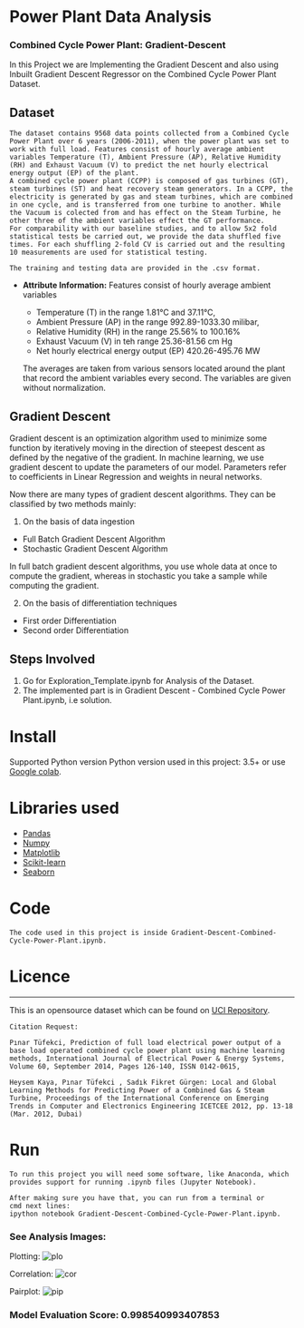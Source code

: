 # Power Plant Data Analysis
### Combined Cycle Power Plant: Gradient-Descent
In this Project we are Implementing the Gradient Descent and also using Inbuilt Gradient Descent Regressor on the Combined Cycle Power Plant Dataset.


Dataset
-------------------
    The dataset contains 9568 data points collected from a Combined Cycle Power Plant over 6 years (2006-2011), when the power plant was set to work with full load. Features consist of hourly average ambient variables Temperature (T), Ambient Pressure (AP), Relative Humidity (RH) and Exhaust Vacuum (V) to predict the net hourly electrical energy output (EP) of the plant.
    A combined cycle power plant (CCPP) is composed of gas turbines (GT), steam turbines (ST) and heat recovery steam generators. In a CCPP, the electricity is generated by gas and steam turbines, which are combined in one cycle, and is transferred from one turbine to another. While the Vacuum is colected from and has effect on the Steam Turbine, he other three of the ambient variables effect the GT performance.
    For comparability with our baseline studies, and to allow 5x2 fold statistical tests be carried out, we provide the data shuffled five times. For each shuffling 2-fold CV is carried out and the resulting 10 measurements are used for statistical testing.

    The training and testing data are provided in the .csv format.

 * **Attribute Information:**
    Features consist of hourly average ambient variables
    - Temperature (T) in the range 1.81°C and 37.11°C,
    - Ambient Pressure (AP) in the range 992.89-1033.30 milibar,
    - Relative Humidity (RH) in the range 25.56% to 100.16%
    - Exhaust Vacuum (V) in teh range 25.36-81.56 cm Hg
    - Net hourly electrical energy output (EP) 420.26-495.76 MW

    The averages are taken from various sensors located around the plant that record the ambient variables every second. The variables are given without normalization.


Gradient Descent
-----------------------------

Gradient descent is an optimization algorithm used to minimize some function by iteratively moving in the direction of steepest descent as defined by the negative of the gradient. In machine learning, we use gradient descent to update the parameters of our model. Parameters refer to coefficients in Linear Regression and weights in neural networks.

Now there are many types of gradient descent algorithms. They can be classified by two methods mainly:

 1. On the basis of data ingestion
 * Full Batch Gradient Descent Algorithm
 * Stochastic Gradient Descent Algorithm

In full batch gradient descent algorithms, you use whole data at once to compute the gradient, whereas in stochastic you take a sample while computing the gradient.

 2. On the basis of differentiation techniques
 * First order Differentiation
 * Second order Differentiation

Steps Involved
------------------
 1. Go for Exploration_Template.ipynb for Analysis of the Dataset.
 2. The implemented part is in Gradient Descent - Combined Cycle Power Plant.ipynb, i.e solution.

# Install

Supported Python version
Python version used in this project: 3.5+ or use [Google colab](https://colab.google/).



# Libraries used

 * [Pandas](https://pandas.pydata.org/)
 * [Numpy](https://numpy.org/)
 * [Matplotlib](https://matplotlib.org/)
 * [Scikit-learn](https://scikit-learn.org/stable/)
 * [Seaborn](https://seaborn.pydata.org/)

# Code

    The code used in this project is inside Gradient-Descent-Combined-Cycle-Power-Plant.ipynb.


# Licence
-----------------------
This is an opensource dataset which can be found on
[UCI Repository](https://archive.ics.uci.edu/ml/datasets/Combined+Cycle+Power+Plant).

    Citation Request:

    Pınar Tüfekci, Prediction of full load electrical power output of a base load operated combined cycle power plant using machine learning methods, International Journal of Electrical Power & Energy Systems, Volume 60, September 2014, Pages 126-140, ISSN 0142-0615,

    Heysem Kaya, Pınar Tüfekci , Sadık Fikret Gürgen: Local and Global Learning Methods for Predicting Power of a Combined Gas & Steam Turbine, Proceedings of the International Conference on Emerging Trends in Computer and Electronics Engineering ICETCEE 2012, pp. 13-18 (Mar. 2012, Dubai)

# Run

    To run this project you will need some software, like Anaconda, which provides support for running .ipynb files (Jupyter Notebook).

    After making sure you have that, you can run from a terminal or
    cmd next lines:
    ipython notebook Gradient-Descent-Combined-Cycle-Power-Plant.ipynb.


### See Analysis Images:
Plotting:
![plo](https://github.com/Azad2181/Power-Plant-Data-Analysis/assets/121395998/a126d1d9-0949-4ad5-8398-de20589c5d9f)

Correlation:
![cor](https://github.com/Azad2181/Power-Plant-Data-Analysis/assets/121395998/51bd0154-3cad-41a4-810b-ba1ab40d0f91)

Pairplot:
![pip](https://github.com/Azad2181/Power-Plant-Data-Analysis/assets/121395998/7ca70490-a9fe-4761-b2ee-660f72cd5074)

### Model Evaluation Score: 0.998540993407853
